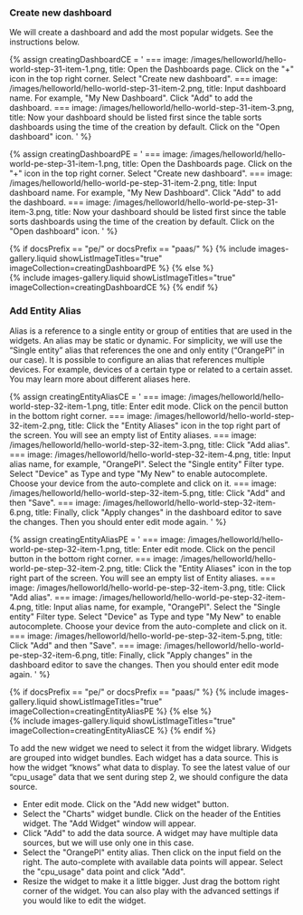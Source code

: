 ### Create new dashboard
We will create a dashboard and add the most popular widgets. See the instructions below.


{% assign creatingDashboardCE = '
    ===
        image: /images/helloworld/hello-world-step-31-item-1.png,
        title: Open the Dashboards page. Click on the "+" icon in the top right corner. Select "Create new dashboard".
    ===
        image: /images/helloworld/hello-world-step-31-item-2.png,
        title: Input dashboard name. For example, "My New Dashboard". Click "Add" to add the dashboard.
    ===
        image: /images/helloworld/hello-world-step-31-item-3.png,
        title: Now your dashboard should be listed first since the table sorts dashboards using the time of the creation by default. Click on the "Open dashboard" icon.
    '
%}

{% assign creatingDashboardPE = '
    ===
        image: /images/helloworld/hello-world-pe-step-31-item-1.png,
        title: Open the Dashboards page. Click on the "+" icon in the top right corner. Select "Create new dashboard".
    ===
        image: /images/helloworld/hello-world-pe-step-31-item-2.png,
        title: Input dashboard name. For example, "My New Dashboard". Click "Add" to add the dashboard.
    ===
        image: /images/helloworld/hello-world-pe-step-31-item-3.png,
        title: Now your dashboard should be listed first since the table sorts dashboards using the time of the creation by default. Click on the "Open dashboard" icon.
    '
%}

{% if docsPrefix == "pe/" or docsPrefix == "paas/" %}
    {% include images-gallery.liquid showListImageTitles="true" imageCollection=creatingDashboardPE %}
{% else %}  
    {% include images-gallery.liquid showListImageTitles="true" imageCollection=creatingDashboardCE %}
{% endif %}

### Add Entity Alias

Alias is a reference to a single entity or group of entities that are used in the widgets. An alias may be static or 
dynamic. For simplicity, we will use the “Single entity” alias that references the one and only entity (“OrangePI” in 
our case). It is possible to configure an alias that references multiple devices. For example, devices of a certain 
type or related to a certain asset. You may learn more about different aliases here.

{% assign creatingEntityAliasCE = '
    ===
        image: /images/helloworld/hello-world-step-32-item-1.png,
        title: Enter edit mode. Click on the pencil button in the bottom right corner.
    ===
        image: /images/helloworld/hello-world-step-32-item-2.png,
        title: Click the "Entity Aliases" icon in the top right part of the screen. You will see an empty list of Entity aliases.
    ===
        image: /images/helloworld/hello-world-step-32-item-3.png,
        title: Click "Add alias".
    ===
        image: /images/helloworld/hello-world-step-32-item-4.png,
        title: Input alias name, for example, "OrangePI". Select the "Single entity" Filter type. Select "Device" as Type and type "My New" to enable autocomplete. Choose your device from the auto-complete and click on it.
    ===
        image: /images/helloworld/hello-world-step-32-item-5.png,
        title: Click "Add" and then "Save".
    ===
        image: /images/helloworld/hello-world-step-32-item-6.png,
        title: Finally, click "Apply changes" in the dashboard editor to save the changes. Then you should enter edit mode again.
    '
%}

{% assign creatingEntityAliasPE = '
    ===
        image: /images/helloworld/hello-world-pe-step-32-item-1.png,
        title: Enter edit mode. Click on the pencil button in the bottom right corner.
    ===
        image: /images/helloworld/hello-world-pe-step-32-item-2.png,
        title: Click the "Entity Aliases" icon in the top right part of the screen. You will see an empty list of Entity aliases.
    ===
        image: /images/helloworld/hello-world-pe-step-32-item-3.png,
        title: Click "Add alias".
    ===
        image: /images/helloworld/hello-world-pe-step-32-item-4.png,
        title: Input alias name, for example, "OrangePI". Select the "Single entity" Filter type. Select "Device" as Type and type "My New" to enable autocomplete. Choose your device from the auto-complete and click on it.
    ===
        image: /images/helloworld/hello-world-pe-step-32-item-5.png,
        title: Click "Add" and then "Save".
    ===
        image: /images/helloworld/hello-world-pe-step-32-item-6.png,
        title: Finally, click "Apply changes" in the dashboard editor to save the changes. Then you should enter edit mode again.
    '
%}

{% if docsPrefix == "pe/" or docsPrefix == "paas/" %}
    {% include images-gallery.liquid showListImageTitles="true" imageCollection=creatingEntityAliasPE %}
{% else %}  
    {% include images-gallery.liquid showListImageTitles="true" imageCollection=creatingEntityAliasCE %}
{% endif %}

To add the new widget we need to select it from the widget library. Widgets are grouped into widget bundles. Each widget has a data source. This is how the widget “knows” what data to display. To see the latest value of our “cpu_usage” data that we sent during step 2, we should configure the data source.

- Enter edit mode. Click on the "Add new widget" button.
- Select the "Charts" widget bundle. Click on the header of the Entities widget. The "Add Widget" window will appear.
- Click "Add" to add the data source. A widget may have multiple data sources, but we will use only one in this case.
- Select the "OrangePI" entity alias. Then click on the input field on the right. The auto-complete with available data points will appear. Select the "cpu_usage" data point and click "Add".
- Resize the widget to make it a little bigger. Just drag the bottom right corner of the widget. You can also play with the advanced settings if you would like to edit the widget.